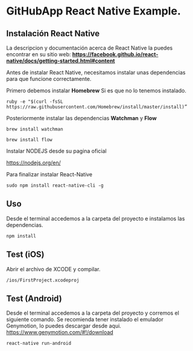 # GitHubApp React Native Example.

## Instalación React Native

La descripcion y documentación acerca de React Native la puedes encontrar en su sitio web: **https://facebook.github.io/react-native/docs/getting-started.html#content**

Antes de instalar React Native, necesitamos instalar unas dependencias para que funcione correctamente.

Primero debemos instalar **Homebrew** Si es que no lo tenemos instalado.

```
ruby -e "$(curl -fsSL https://raw.githubusercontent.com/Homebrew/install/master/install)”
```

Posteriormente instalar las dependencias **Watchman**  y  **Flow**

```
brew install watchman
```

```
brew install flow
```

Instalar NODEJS desde su pagina oficial

https://nodejs.org/en/

Para finalizar instalar React-Native

```
sudo npm install react-native-cli -g
```

## Uso

Desde el terminal accedemos a la carpeta del proyecto e instalamos las dependencias.

```
npm install
```

## Test (iOS)

Abrir el archivo de XCODE y compilar.

```
/ios/FirstProject.xcodeproj
```

## Test (Android)

Desde el terminal accedemos a la carpeta del proyecto y corremos el siguiente comando.
Se recomienda tener instalado el emulador Genymotion, lo puedes descargar desde aqui.
https://www.genymotion.com/#!/download

```
react-native run-android
```